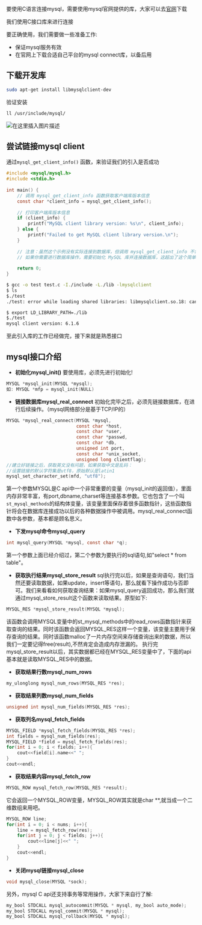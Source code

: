 ﻿
要使用C语言连接mysql，需要使用mysql官网提供的库，大家可以去[官网](https://dev.mysql.com/downloads/)下载

我们使用C接口库来进行连接

要正确使用，我们需要做一些准备工作:
- 保证mysql服务有效
- 在官网上下载合适自己平台的mysql connect库，以备后用

## 下载开发库

```bash
sudo apt-get install libmysqlclient-dev
```
验证安装

```bash
ll /usr/include/mysql/
```
![在这里插入图片描述](https://i-blog.csdnimg.cn/direct/f794afd021dd442f96fb8da3ec2d8a03.png)

## 尝试链接mysql client
通过`mysql_get_client_info()` 函数，来验证我们的引入是否成功
```c
#include <mysql/mysql.h>  
#include <stdio.h>  
  
int main() {  
    // 调用 mysql_get_client_info 函数获取客户端库版本信息  
    const char *client_info = mysql_get_client_info();  
  
    // 打印客户端库版本信息  
    if (client_info) {  
        printf("MySQL client library version: %s\n", client_info);  
    } else {  
        printf("Failed to get MySQL client library version.\n");  
    }  
  
    // 注意：虽然这个示例没有实际连接到数据库，但调用 mysql_get_client_info 不需要连接  
    // 如果你需要进行数据库操作，需要初始化 MySQL 库并连接数据库，这超出了这个简单示例的范围  
  
    return 0;  
}
```
```bash
$ gcc -o test test.c -I./include -L./lib -lmysqlclient
$ ls
$./test
./test: error while loading shared libraries: libmysqlclient.so.18: cannot open shared object file: No such file or directory
```
```bash
$ export LD_LIBRARY_PATH=./lib
$./test
mysql client version: 6.1.6
```
至此引入库的工作已经做完，接下来就是熟悉接口

## mysql接口介绍
- **初始化mysql_init()**
要使用库，必须先进行初始化!
```c
MYSQL *mysql_init(MYSQL *mysql);
如: MYSQL *mfp = mysql_init(NULL)
```
- **链接数据库mysql_real_connect**
初始化完毕之后，必须先链接数据库，在进行后续操作。（mysql网络部分是基于TCP/IP的）
```c
MYSQL *mysql_real_connect(MYSQL *mysql, 
						  const char *host,
                          const char *user,
                          const char *passwd,
                          const char *db,
                          unsigned int port,
                          const char *unix_socket,
                          unsigned long clientflag);
//建立好链接之后，获取英文没有问题，如果获取中文是乱码：
//设置链接的默认字符集是utf8，原始默认是latin1
mysql_set_character_set(mfd, "utf8");
```
第一个参数MYSQL是C api中一个非常重要的变量（mysql_init的返回值），里面内存非常丰富，有port,dbname,charset等连接基本参数。它也包含了一个叫`st_mysql_methods`的结构体变量，该变量里面保存着很多函数指针，这些函数指针将会在数据库连接成功以后的各种数据操作中被调用。mysql_real_connect函数中各参数，基本都是顾名思义。
- **下发mysql命令mysql_query**
```c
int mysql_query(MYSQL *mysql, const char *q);
```
第一个参数上面已经介绍过，第二个参数为要执行的sql语句,如"select * from table"。
- **获取执行结果mysql_store_result**
sql执行完以后，如果是查询语句，我们当然还要读取数据，如果update，insert等语句，那么就看下操作成功与否即可。我们来看看如何获取查询结果：如果mysql_query返回成功，那么我们就通过mysql_store_result这个函数来读取结果。原型如下:
```c
MYSQL_RES *mysql_store_result(MYSQL *mysql);
```
该函数会调用MYSQL变量中的st_mysql_methods中的read_rows函数指针来获取查询的结果。同时该函数会返回MYSQL_RES这样一个变量，该变量主要用于保存查询的结果。同时该函数malloc了一片内存空间来存储查询出来的数据，所以我们一定要记得free(result),不然肯定会造成内存泄漏的。
执行完mysql_store_result以后，其实数据都已经在MYSQL_RES变量中了，下面的api基本就是读取MYSQL_RES中的数据。
- **获取结果行数mysql_num_rows**
```c
my_ulonglong mysql_num_rows(MYSQL_RES *res);
```
- **获取结果列数mysql_num_fields**
```c
unsigned int mysql_num_fields(MYSQL_RES *res);
```
- **获取列名mysql_fetch_fields**
```c
MYSQL_FIELD *mysql_fetch_fields(MYSQL_RES *res);
int fields = mysql_num_fields(res);
MYSQL_FIELD *field = mysql_fetch_fields(res);
for(int i = 0; i < fields; i++){
    cout<<field[i].name<<" ";
}
cout<<endl;
```
- **获取结果内容mysql_fetch_row**
```c
MYSQL_ROW mysql_fetch_row(MYSQL_RES *result);
```
它会返回一个MYSQL_ROW变量，MYSQL_ROW其实就是char **,就当成一个二维数组来用吧。
```c
MYSQL_ROW line;
for(int i = 0; i < nums; i++){
    line = mysql_fetch_row(res);
    for(int j = 0; j < fields; j++){
        cout<<line[j]<<" ";
    }
    cout<<endl;
}
```
- **关闭mysql链接mysql_close**
```c
void mysql_close(MYSQL *sock);
```
另外，mysql C api还支持事务等常用操作，大家下来自行了解:
```c
my_bool STDCALL mysql_autocommit(MYSQL * mysql, my_bool auto_mode);
my_bool STDCALL mysql_commit(MYSQL * mysql);
my_bool STDCALL mysql_rollback(MYSQL * mysql);
```
